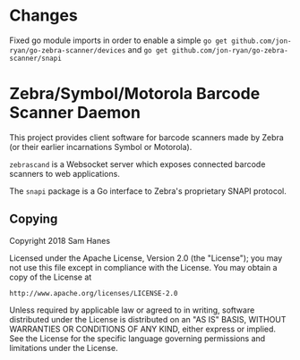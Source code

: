 # Changes
Fixed go module imports in order to enable a simple `go get github.com/jon-ryan/go-zebra-scanner/devices` and `go get github.com/jon-ryan/go-zebra-scanner/snapi`


# Zebra/Symbol/Motorola Barcode Scanner Daemon

This project provides client software for barcode scanners made by
Zebra (or their earlier incarnations Symbol or Motorola).

`zebrascand` is a Websocket server which exposes connected barcode
scanners to web applications.

The `snapi` package is a Go interface to Zebra's proprietary SNAPI
protocol.


## Copying

Copyright 2018 Sam Hanes

Licensed under the Apache License, Version 2.0 (the "License");
you may not use this file except in compliance with the License.
You may obtain a copy of the License at

    http://www.apache.org/licenses/LICENSE-2.0

Unless required by applicable law or agreed to in writing, software
distributed under the License is distributed on an "AS IS" BASIS,
WITHOUT WARRANTIES OR CONDITIONS OF ANY KIND, either express or implied.
See the License for the specific language governing permissions and
limitations under the License.
